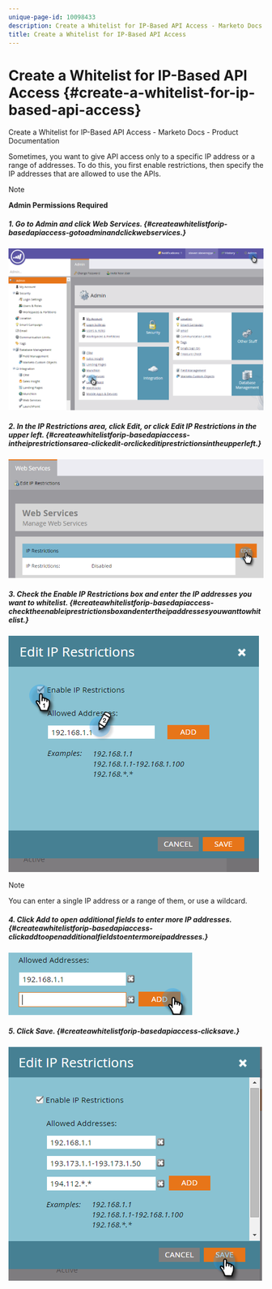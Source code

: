```yaml
---
unique-page-id: 10098433
description: Create a Whitelist for IP-Based API Access - Marketo Docs - Product Documentation
title: Create a Whitelist for IP-Based API Access
---
```


# Create a Whitelist for IP-Based API Access {#create-a-whitelist-for-ip-based-api-access}

Create a Whitelist for IP-Based API Access - Marketo Docs - Product Documentation

Sometimes, you want to give API access only to a specific IP address or a range of addresses. To do this, you first enable restrictions, then specify the IP addresses that are allowed to use the APIs.

>[!NOTE]
>
>**Admin Permissions Required**

##### 1. Go to Admin and click Web Services. {#createawhitelistforip-basedapiaccess-gotoadminandclickwebservices.}

![](assets/image2016-2-25-9-3a12-3a48.png)

##### 2. In the IP Restrictions area, click Edit, or click Edit IP Restrictions in the upper left. {#createawhitelistforip-basedapiaccess-intheiprestrictionsarea-clickedit-orclickeditiprestrictionsintheupperleft.}

![](assets/image2016-2-25-9-3a15-3a30.png)

##### 3. Check the Enable IP Restrictions box and enter the IP addresses you want to whitelist. {#createawhitelistforip-basedapiaccess-checktheenableiprestrictionsboxandentertheipaddressesyouwanttowhitelist.}

![](assets/image2016-2-25-9-3a18-3a28.png)

>[!NOTE]
>
>You can enter a single IP address or a range of them, or use a wildcard.

##### 4. Click Add to open additional fields to enter more IP addresses. {#createawhitelistforip-basedapiaccess-clickaddtoopenadditionalfieldstoentermoreipaddresses.}

![](assets/image2016-2-25-9-3a20-3a47.png)

##### 5. Click Save. {#createawhitelistforip-basedapiaccess-clicksave.}

![](assets/image2016-2-25-9-3a28-3a21.png)

